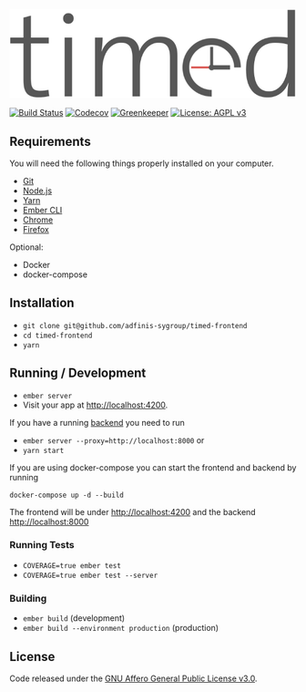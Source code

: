 ![Timed Logo](/public/assets/logo_text.png)

[![Build Status](https://travis-ci.org/adfinis-sygroup/timed-frontend.svg?branch=master)](https://travis-ci.org/adfinis-sygroup/timed-frontend)
[![Codecov](https://codecov.io/gh/adfinis-sygroup/timed-frontend/branch/master/graph/badge.svg)](https://codecov.io/gh/adfinis-sygroup/timed-frontend)
[![Greenkeeper](https://badges.greenkeeper.io/adfinis-sygroup/timed-frontend.svg)](https://greenkeeper.io/)
[![License: AGPL v3](https://img.shields.io/badge/License-AGPL%20v3-blue.svg)](https://www.gnu.org/licenses/agpl-3.0)

## Requirements

You will need the following things properly installed on your computer.

- [Git](https://git-scm.com/)
- [Node.js](https://nodejs.org/)
- [Yarn](https://yarnpkg.com/)
- [Ember CLI](https://ember-cli.com/)
- [Chrome](https://www.google.com/chrome/)
- [Firefox](https://www.mozilla.org/firefox/)

Optional:

- Docker
- docker-compose

## Installation

- `git clone git@github.com/adfinis-sygroup/timed-frontend`
- `cd timed-frontend`
- `yarn`

## Running / Development

- `ember server`
- Visit your app at [http://localhost:4200](http://localhost:4200).

If you have a running [backend](https://github.com/adfinis-sygroup/timed-backend) you need to run

- `ember server --proxy=http://localhost:8000`
  or
- `yarn start`

If you are using docker-compose you can start the frontend and backend by running

```
docker-compose up -d --build
```

The frontend will be under [http://localhost:4200](http://localhost:4200) and the backend [http://localhost:8000](http://localhost:8000)

### Running Tests

- `COVERAGE=true ember test`
- `COVERAGE=true ember test --server`

### Building

- `ember build` (development)
- `ember build --environment production` (production)

## License

Code released under the [GNU Affero General Public License v3.0](LICENSE).
